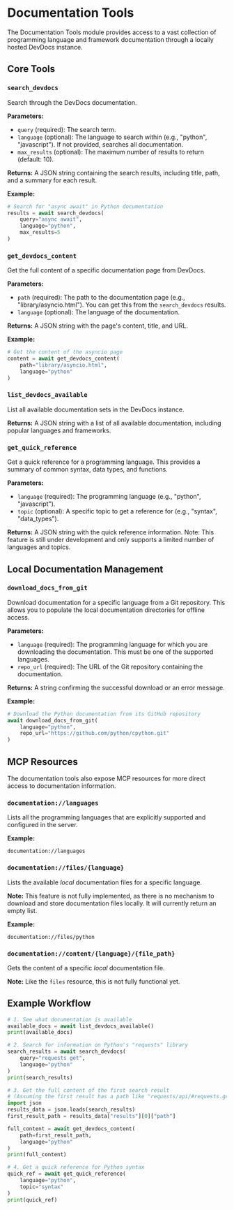 # Documentation Tools

The Documentation Tools module provides access to a vast collection of programming language and framework documentation through a locally hosted DevDocs instance.

## Core Tools

### `search_devdocs`
Search through the DevDocs documentation.

**Parameters:**
- `query` (required): The search term.
- `language` (optional): The language to search within (e.g., "python", "javascript"). If not provided, searches all documentation.
- `max_results` (optional): The maximum number of results to return (default: 10).

**Returns:** A JSON string containing the search results, including title, path, and a summary for each result.

**Example:**
```python
# Search for "async await" in Python documentation
results = await search_devdocs(
    query="async await",
    language="python",
    max_results=5
)
```

### `get_devdocs_content`
Get the full content of a specific documentation page from DevDocs.

**Parameters:**
- `path` (required): The path to the documentation page (e.g., "library/asyncio.html"). You can get this from the `search_devdocs` results.
- `language` (optional): The language of the documentation.

**Returns:** A JSON string with the page's content, title, and URL.

**Example:**
```python
# Get the content of the asyncio page
content = await get_devdocs_content(
    path="library/asyncio.html",
    language="python"
)
```

### `list_devdocs_available`
List all available documentation sets in the DevDocs instance.

**Returns:** A JSON string with a list of all available documentation, including popular languages and frameworks.

### `get_quick_reference`
Get a quick reference for a programming language. This provides a summary of common syntax, data types, and functions.

**Parameters:**
- `language` (required): The programming language (e.g., "python", "javascript").
- `topic` (optional): A specific topic to get a reference for (e.g., "syntax", "data_types").

**Returns:** A JSON string with the quick reference information. Note: This feature is still under development and only supports a limited number of languages and topics.

## Local Documentation Management

### `download_docs_from_git`
Download documentation for a specific language from a Git repository. This allows you to populate the local documentation directories for offline access.

**Parameters:**
- `language` (required): The programming language for which you are downloading the documentation. This must be one of the supported languages.
- `repo_url` (required): The URL of the Git repository containing the documentation.

**Returns:** A string confirming the successful download or an error message.

**Example:**
```python
# Download the Python documentation from its GitHub repository
await download_docs_from_git(
    language="python",
    repo_url="https://github.com/python/cpython.git"
)
```

## MCP Resources

The documentation tools also expose MCP resources for more direct access to documentation information.

### `documentation://languages`
Lists all the programming languages that are explicitly supported and configured in the server.

**Example:**
```
documentation://languages
```

### `documentation://files/{language}`
Lists the available *local* documentation files for a specific language.

**Note:** This feature is not fully implemented, as there is no mechanism to download and store documentation files locally. It will currently return an empty list.

**Example:**
```
documentation://files/python
```

### `documentation://content/{language}/{file_path}`
Gets the content of a specific *local* documentation file.

**Note:** Like the `files` resource, this is not fully functional yet.

## Example Workflow

```python
# 1. See what documentation is available
available_docs = await list_devdocs_available()
print(available_docs)

# 2. Search for information on Python's "requests" library
search_results = await search_devdocs(
    query="requests get",
    language="python"
)
print(search_results)

# 3. Get the full content of the first search result
# (Assuming the first result has a path like "requests/api/#requests.get")
import json
results_data = json.loads(search_results)
first_result_path = results_data["results"][0]["path"]

full_content = await get_devdocs_content(
    path=first_result_path,
    language="python"
)
print(full_content)

# 4. Get a quick reference for Python syntax
quick_ref = await get_quick_reference(
    language="python",
    topic="syntax"
)
print(quick_ref)
```
